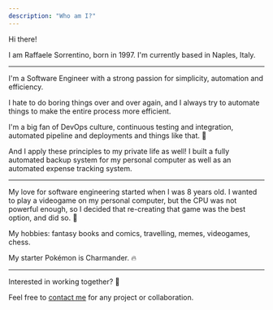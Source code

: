 ```yaml
---
description: "Who am I?"
---
```


Hi there!

I am Raffaele Sorrentino, born in 1997. I'm currently based in Naples, Italy.

<hr class="solid">

I'm a Software Engineer with a strong passion for simplicity, automation and efficiency.

I hate to do boring things over and over again, and I always try to automate things to make the entire process more efficient.

I'm a big fan of DevOps culture, continuous testing and integration, automated pipeline and deployments and things like that. 🤖

And I apply these principles to my private life as well! I built a fully automated backup system for my personal computer as well as an automated expense tracking system.

<hr class="solid">

My love for software engineering started when I was 8 years old. I wanted to play a videogame on my personal computer, but the CPU was not powerful enough, so I decided that re-creating that game was the best option, and did so. 🤔

My hobbies: fantasy books and comics, travelling, memes, videogames, chess.

My starter Pokémon is Charmander. 🔥

<hr class="solid">

Interested in working together? 💼

Feel free to <a href="../contactme.html">contact me</a> for any project or collaboration.
